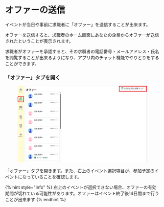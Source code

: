 # オファーの送信

イベントが当日や事前に求職者に「オファー」を送信することが出来ます。

オファーを送信すると、求職者のホーム画面にあなたの企業からオファーが送信されたということが表示されます。

求職者がオファーを承認すると、その求職者の電話番号・メールアドレス・氏名を閲覧することが出来るようになり、アプリ内のチャット機能でやりとりをすることができます。

### 「オファー」タブを開く

<figure><img src="../.gitbook/assets/1.png" alt=""><figcaption></figcaption></figure>

「オファー」タブを開きます。また、右上のイベント選択項目が、参加予定のイベントになっていることを確認します。

{% hint style="info" %}
右上のイベントが選択できない場合、オファーの有効期間が切れている可能性があります。オファーはイベント終了後14日間まで行うことが出来ます
{% endhint %}

